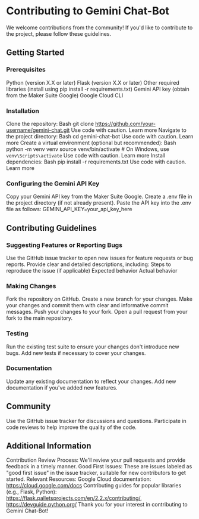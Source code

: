 # Contributing to Gemini Chat-Bot

We welcome contributions from the community! If you'd like to contribute to the project, please follow these guidelines.

## Getting Started

### Prerequisites

Python (version X.X or later)
Flask (version X.X or later)
Other required libraries (install using pip install -r requirements.txt)
Gemini API key (obtain from the Maker Suite Google)
Google Cloud CLI
### Installation

Clone the repository:
Bash
git clone https://github.com/your-username/gemini-chat.git
Use code with caution. Learn more
Navigate to the project directory:
Bash
cd gemini-chat-bot
Use code with caution. Learn more
Create a virtual environment (optional but recommended):
Bash
python -m venv venv
source venv/bin/activate  # On Windows, use `venv\Scripts\activate`
Use code with caution. Learn more
Install dependencies:
Bash
pip install -r requirements.txt
Use code with caution. Learn more
### Configuring the Gemini API Key

Copy your Gemini API key from the Maker Suite Google.
Create a .env file in the project directory (if not already present).
Paste the API key into the .env file as follows:
GEMINI_API_KEY=your_api_key_here
## Contributing Guidelines

### Suggesting Features or Reporting Bugs

Use the GitHub issue tracker to open new issues for feature requests or bug reports.
Provide clear and detailed descriptions, including:
Steps to reproduce the issue (if applicable)
Expected behavior
Actual behavior
### Making Changes

Fork the repository on GitHub.
Create a new branch for your changes.
Make your changes and commit them with clear and informative commit messages.
Push your changes to your fork.
Open a pull request from your fork to the main repository.
### Testing

Run the existing test suite to ensure your changes don't introduce new bugs.
Add new tests if necessary to cover your changes.
### Documentation

Update any existing documentation to reflect your changes.
Add new documentation if you've added new features.
## Community

Use the GitHub issue tracker for discussions and questions.
Participate in code reviews to help improve the quality of the code.
## Additional Information

Contribution Review Process: We'll review your pull requests and provide feedback in a timely manner.
Good First Issues: These are issues labeled as "good first issue" in the issue tracker, suitable for new contributors to get started.
Relevant Resources:
Google Cloud documentation: https://cloud.google.com/docs
Contributing guides for popular libraries (e.g., Flask, Python): https://flask.palletsprojects.com/en/2.2.x/contributing/, https://devguide.python.org/
Thank you for your interest in contributing to Gemini Chat-Bot!
